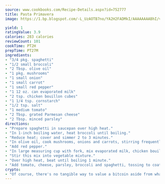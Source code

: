 ```yaml
---
source: www.cookbooks.com/Recipe-Details.aspx?id=752777
title: Pasta Primavera
image: https://1.bp.blogspot.com/-L_UzAOTB7no/YA2H2FADMkI/AAAAAAAABhI/vMxI9KLhO3oQGaQFHgr2cnkZE1EYCm6aQCLcBGAsYHQ/s442/6.png

yield: 1
ratingValue: 3.9
calories: 283 calories
reviewCount: 101
cookTime: PT2H
prepTime: PT27M
ingredients:
- "3/4 pkg. spaghetti"
- "1/2 small broccoli"
- "2 Tbsp. olive oil"
- "1 pkg. mushrooms"
- "1 small onion"
- "1 small carrot"
- "1 small red pepper"
- "1 12 oz. can evaporated milk"
- "2 tsp. chicken bouillon cubes"
- "1 1/4 tsp. cornstarch"
- "1/2 tsp. salt"
- "1 medium tomato"
- "2 Tbsp. grated Parmesan cheese"
- "2 Tbsp. minced parsley"
directions:
- "Prepare spaghetti in saucepan over high heat."
- "In 1-inch boiling water, heat broccoli until boiling."
- "Reduce heat; cover and simmer 2 to 3 minutes."
- "In olive oil, cook mushrooms, onions and carrots, stirring frequently until vegetables are golden and crisp."
- "Add red pepper."
- "In large measuring cup with fork, mix evaporated milk, chicken bouillon, cornstarch and salt."
- "Stir this mix into vegetable mixture."
- "Over high heat, beat until boiling 1 minute."
- "Add tomato, cheese, parsley, broccoli and spaghetti, tossing to coat well."
crypto:
- "Of course, there's no tangible way to value a bitcoin aside from what someone else believes it is worth."
---
```

